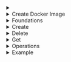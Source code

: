 

<details>
<summary></summary>
</details>


<details>

<summary>Create Docker Image</summary>

```bash
docker build -t iamjc321/msv01:latest . 
docker login -u iamjc321 docker.io
docker push iamjc321/msv01:latest
```

</details>



<details>
<summary>Foundations</summary>

Create Namespace
```bash 
kubectl create namespace NAME
```

Set Automatic Istio configurations to namespace
```bash
kubectl label namespace dev2023 istio-injection=enabled
```

</details>



<details>
<summary>Create</summary>


Run All
```bash
kubectl apply -f msv01.yaml -f msv02.yaml -f istio.yaml
```

Create a pod with curl and make a request to other pods from it
```bash
kubectl run curl-j --image=radial/busyboxplus:curl -i --tty --rm
```
</details>

<details>
<summary>Delete</summary>

```bash 
kubectl delete deployment msv01 -n dev2023
```
```bash 
kubectl delete svc msv01 -n dev2023
```
```bash 
kubectl delete deployment msv02 -n dev2023
```
```bash 
kubectl delete svc msv02 -n dev2023
```
```bash 
kubectl delete gateway msv02
```
```bash 
kubectl delete virtualservice msv02
```

```bash 
kubectl label namespace dev2023 istio-injection
```

</details>




<details>
<summary>Get</summary>

Check services in namespace
```bash
kubectl get svc -n dev2023
```

Find IP of gateway 

```bash

```

Check Istio
```bash
istioctl analyze -n dev2023
```

Use the following command to access the Kiali dashboard:

```bash
istioctl dashboard kiali
```

Get logs
```bash
kubectl logs deployment/<name-of-deployment> # logs of deployment
kubectl logs -f deployment/msv01 -n dev2023
```

</details>


<details>
<summary>Operations</summary>

Run commands in running pod
```bash
kubectl exec --stdin --tty msv01-5cfb69ffdb-wqchx -n dev2023 -- ls /
kubectl exec --stdin --tty msv02-6cc57f9f78-hqh9h -n dev2023 -- wget localhost:8081/portfolio/
```

Run Curl
```bash
kubectl run curl-j --image=radial/busyboxplus:curl -i --tty --rm
```

Make a call from ingress 

```bash
#Get IP Address of Gateway
kubectl get svc istio-ingressgateway -n istio-system

#Use IP to make call to internal service, <gateway-ip>:<gateway-port>/<kub-service>/<endpoint>
curl http://10.43.108.251:80/search/iscall
```

</details>



<details>
<summary>Example</summary>

<details>
<summary>Spring Service</summary>

```yaml
apiVersion: apps/v1
kind: Deployment
metadata:
  name: msv01
  namespace: dev2023
spec:
  replicas: 1
  selector:
    matchLabels:
      app: msv01
  template:
    metadata:
      labels:
        app: msv01
    spec:
      containers:
        - name: msv01
          image: iamjc321/msv01:1.0.4
          imagePullPolicy: Always
          ports:
            - containerPort: 8081
          env:
            - name: PORTFOLIO_URL
              value: http://msv02:8081/portfolio
---
apiVersion: v1
kind: Service
metadata:
  name: msv01
  namespace: dev2023
spec: 
  ports:
  - port: 8082
    targetPort: 8082
    protocol: TCP
    name: http
  selector:
    app: msv01
```
</details>

</details>